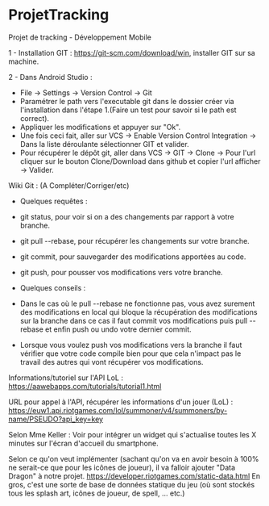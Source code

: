 # ProjetTracking
Projet de tracking - Développement Mobile

1 - Installation GIT : https://git-scm.com/download/win, installer GIT sur sa machine.

2 - Dans Android Studio : 
- File -> Settings -> Version Control -> Git
- Paramétrer le path vers l'executable git dans le dossier créer via l'installation dans l'étape 1.(Faire un test pour savoir si le path est correct).
- Appliquer les modifications et appuyer sur "Ok".
- Une fois ceci fait, aller sur VCS -> Enable Version Control Integration -> Dans la liste déroulante sélectionner GIT et valider.
- Pour récupérer le dépôt git, aller dans VCS -> GIT -> Clone -> Pour l'url cliquer sur le bouton Clone/Download dans github et copier l'url afficher -> Valider.

Wiki Git : (A Compléter/Corriger/etc)

  - Quelques requêtes : 
  
  -  git status, pour voir si on a des changements par rapport à votre branche.
  -  git pull --rebase, pour récupérer les changements sur votre branche.
  -  git commit, pour sauvegarder des modifications apportées au code.
  -  git push, pour pousser vos modifications vers votre branche.
  
  - Quelques conseils : 
  
  -  Dans le cas où le pull --rebase ne fonctionne pas, vous avez surement des modifications en local qui bloque la                              récupération des modifications sur la branche dans ce cas il faut commit vos modifications puis pull --rebase                              et enfin push ou undo votre dernier commit.
  -  Lorsque vous voulez push vos modifications vers la branche il faut vérifier que votre code compile bien pour que                            cela n'impact pas le travail des autres qui vont récupérer vos modifications.
                          
Informations/tutoriel sur l'API LoL :
https://aawebapps.com/tutorials/tutorial1.html

URL pour appel à l'API, récupérer les informations d'un jouer (LoL) : 
https://euw1.api.riotgames.com/lol/summoner/v4/summoners/by-name/PSEUDO?api_key=key

Selon Mme Keller : Voir pour intégrer un widget qui s'actualise toutes les X minutes sur l'écran d'accueil du smartphone.

Selon ce qu'on veut implémenter (sachant qu'on va en avoir besoin à 100% ne serait-ce que pour les icônes de joueur), il va falloir ajouter "Data Dragon" à notre projet. https://developer.riotgames.com/static-data.html
En gros, c'est une sorte de base de données statique du jeu (où sont stockés tous les splash art, icônes de joueur, de spell, ... etc.)
